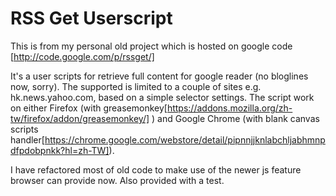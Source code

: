 # RSS Get Userscript

This is from my personal old project which is hosted on google code [http://code.google.com/p/rssget/]

It's a user scripts for retrieve full content for google reader (no bloglines now, sorry).
The supported is limited to a couple of sites e.g. hk.news.yahoo.com, based on a simple selector settings.
The script work on either Firefox (with greasemonkey[https://addons.mozilla.org/zh-tw/firefox/addon/greasemonkey/] ) and Google Chrome (with blank canvas scripts handler[https://chrome.google.com/webstore/detail/pipnnjjknlabchljabhmnpdfpdobpnkk?hl=zh-TW]).

I have refactored most of old code to make use of the newer js feature browser can provide now. 
Also provided with a test.
